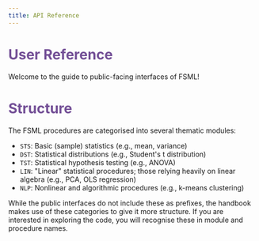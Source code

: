 ```yaml
---
title: API Reference
---
```


# <span style="color:#734f96">User Reference</span>

Welcome to the guide to public-facing interfaces of FSML!

# <span style="color:#734f96">Structure</span>

The FSML procedures are categorised into several thematic modules:

- `STS`: Basic (sample) statistics (e.g., mean, variance)
- `DST`: Statistical distributions (e.g., Student's t distribution)
- `TST`: Statistical hypothesis testing (e.g., ANOVA)
- `LIN`: "Linear" statistical procedures; those relying heavily on linear algebra (e.g., PCA, OLS regression)
- `NLP`: Nonlinear and algorithmic procedures (e.g., k-means clustering)

While the public interfaces do not include these as prefixes, the handbook makes use of these categories to give it more structure.
If you are interested in exploring the code, you will recognise these in module and procedure names.
